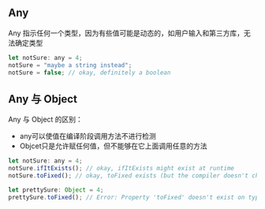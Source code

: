 
## Any
Any 指示任何一个类型，因为有些值可能是动态的，如用户输入和第三方库，无法确定类型

```js
let notSure: any = 4;
notSure = "maybe a string instead";
notSure = false; // okay, definitely a boolean
```

## Any 与 Object
Any 与 Object 的区别：
* any可以使值在编译阶段调用方法不进行检测
* Objcet只是允许赋任何值，但不能够在它上面调用任意的方法

```js
let notSure: any = 4;
notSure.ifItExists(); // okay, ifItExists might exist at runtime
notSure.toFixed(); // okay, toFixed exists (but the compiler doesn't check)

let prettySure: Object = 4;
prettySure.toFixed(); // Error: Property 'toFixed' doesn't exist on type 'Object'.
```